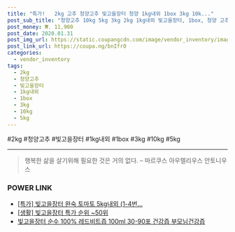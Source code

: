 ```yaml
--- 
title: "특가!   2kg 고추 청양고추 빛고을장터 청양 1kg내외 1box 3kg 10k..." 
post_sub_title: "청양고추 10kg 5kg 3kg 2kg 1kg내외 빛고을장터, 1box, 청양 고추 1kg내외" 
post_money: ₩. 11,900 
post_date: 2020.01.31 
post_img_url: https://static.coupangcdn.com/image/vendor_inventory/images/2019/02/21/15/2/1f02568a-cccc-4485-add3-628ba8f5171a.jpg 
post_link_url: https://coupa.ng/bnIfrO 
categories: 
  - vendor_inventory 
tags: 
  - 2kg 
  - 청양고추 
  - 빛고을장터 
  - 1kg내외 
  - 1box 
  - 3kg 
  - 10kg 
  - 5kg 
--- 
```

  #2kg #청양고추 #빛고을장터 #1kg내외 #1box #3kg #10kg #5kg 
<hr> 

> 행복한 삶을 살기위해 필요한 것은 거의 없다. – 마르쿠스 아우렐리우스 안토니우스 


### POWER LINK

* <a href="https://blog.naver.com/sakai111/221788858211" target="_blank">[특가] 빛고을장터 완숙 토마토 5kg내외 (1-4번...</a>
* <a href="https://blog.naver.com/sakai111/221790720046" target="_blank"> [생활] 빛고을장터 특가 순위 ~50위</a>
* <a href="https://blog.naver.com/an0733/221784596860" target="_blank">빛고을장터 순수 100% 레드비트즙 100ml 30-90포 건강즙 부모님건강즙</a>

